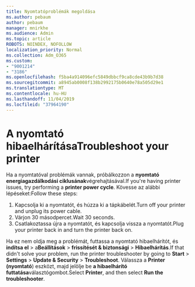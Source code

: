 ```yaml
---
title: Nyomtatóproblémák megoldása
ms.author: pebaum
author: pebaum
manager: mnirkhe
ms.audience: Admin
ms.topic: article
ROBOTS: NOINDEX, NOFOLLOW
localization_priority: Normal
ms.collection: Adm_O365
ms.custom:
- "9001214"
- "3186"
ms.openlocfilehash: f5ba4a914096efc5849dbbcf9ca8cde43b9b7d38
ms.sourcegitcommit: a8945ab0008f138b2992175b0640e78a505d29e1
ms.translationtype: MT
ms.contentlocale: hu-HU
ms.lasthandoff: 11/04/2019
ms.locfileid: "37964190"
---
```

# <a name="troubleshoot-your-printer"></a><span data-ttu-id="7a0ac-102">A nyomtató hibaelhárítása</span><span class="sxs-lookup"><span data-stu-id="7a0ac-102">Troubleshoot your printer</span></span>

<span data-ttu-id="7a0ac-103">Ha a nyomtatóval problémák vannak, próbálkozzon a **nyomtató energiagazdálkodási ciklusának**végrehajtásával.</span><span class="sxs-lookup"><span data-stu-id="7a0ac-103">If you're having printer issues, try performing a **printer power cycle**.</span></span> <span data-ttu-id="7a0ac-104">Kövesse az alábbi lépéseket:</span><span class="sxs-lookup"><span data-stu-id="7a0ac-104">Follow these steps:</span></span>

1. <span data-ttu-id="7a0ac-105">Kapcsolja ki a nyomtatót, és húzza ki a tápkábelét.</span><span class="sxs-lookup"><span data-stu-id="7a0ac-105">Turn off your printer and unplug its power cable.</span></span>
2. <span data-ttu-id="7a0ac-106">Várjon 30 másodpercet.</span><span class="sxs-lookup"><span data-stu-id="7a0ac-106">Wait 30 seconds.</span></span>
3. <span data-ttu-id="7a0ac-107">Csatlakoztassa újra a nyomtatót, és kapcsolja vissza a nyomtatót.</span><span class="sxs-lookup"><span data-stu-id="7a0ac-107">Plug your printer back in and turn the printer back on.</span></span>

<span data-ttu-id="7a0ac-108">Ha ez nem oldja meg a problémát, futtassa a nyomtató hibaelhárítót, és **indítsa el** > a**Beállítások** > **frissítését & biztonsági** > **Hibaelhárítás**.</span><span class="sxs-lookup"><span data-stu-id="7a0ac-108">If that didn't solve your problem, run the printer troubleshooter by going to **Start** > **Settings** > **Update & Security** > **Troubleshoot**.</span></span> <span data-ttu-id="7a0ac-109">Válassza a **Printer (nyomtató**) eszközt, majd jelölje be **a hibaelhárító futtatása**választógombot.</span><span class="sxs-lookup"><span data-stu-id="7a0ac-109">Select **Printer**, and then select **Run the troubleshooter**.</span></span>